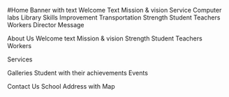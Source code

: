 
#Home
  Banner with text
  Welcome Text
  Mission & vision
  Service
    Computer labs
    Library
    Skills Improvement
    Transportation
  Strength
    Student
    Teachers
    Workers
  Director Message
  
About Us
  Welcome text
  Mission & vision
  Strength
    Student
    Teachers
    Workers
    
Services 

Galleries
  Student with their achievements
  Events

Contact Us
  School Address with Map
  
  

  
  
